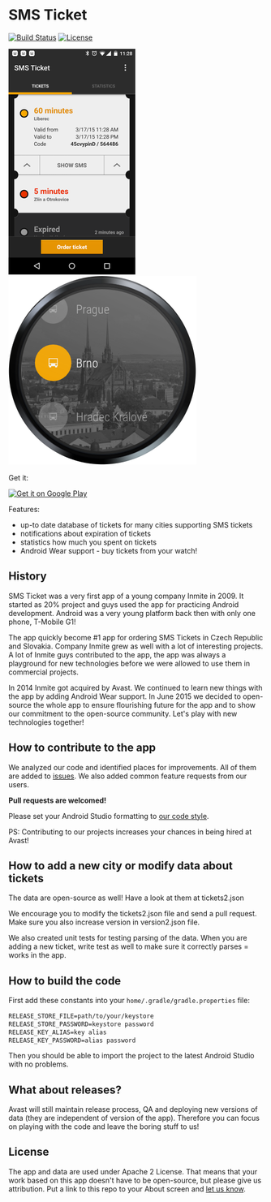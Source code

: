 # SMS Ticket
[![Build Status](https://travis-ci.org/avast/android-styled-dialogs.svg?branch=master)](https://travis-ci.org/avast/android-styled-dialogs) [![License](https://img.shields.io/badge/license-Apache%202-green.svg?style=flat)](https://github.com/avast/android-styled-dialogs/blob/master/LICENSE.txt)

 ![Screenshot of the app](graphics/screenshot-small.png)
 ![Screenshot of the app](graphics/screenshot-wear.png)

Get it:

<a href="https://play.google.com/store/apps/details?id=eu.inmite.apps.smsjizdenka&hl=en"><img src="http://www.android.com/images/brand/get_it_on_play_logo_small.png" alt="Get it on Google Play" /></a>

Features:

- up-to date database of tickets for many cities supporting SMS tickets
- notifications about expiration of tickets
- statistics how much you spent on tickets
- Android Wear support - buy tickets from your watch!

## History

SMS Ticket was a very first app of a young company Inmite in 2009. It started as 20% project and guys used the app for practicing Android development. Android was a very young platform back then with only one phone, T-Mobile G1!

The app quickly become #1 app for ordering SMS Tickets in Czech Republic and Slovakia. Company Inmite grew as well with a lot of interesting projects. A lot of Inmite guys contributed to the app, the app was always a playground for new technologies before we were allowed to use them in commercial projects.

In 2014 Inmite got acquired by Avast. We continued to learn new things with the app by adding Android Wear support. In June 2015 we decided to open-source the whole app to ensure flourishing future for the app and to show our commitment to the open-source community. Let's play with new technologies together!

## How to contribute to the app

We analyzed our code and identified places for improvements. All of them are added to [issues](/issues). We also added common feature requests from our users.

**Pull requests are welcomed!**

Please set your Android Studio formatting to [our code style](https://github.com/avast/android-styled-dialogs/blob/master/code-formatting-config.xml).

PS: Contributing to our projects increases your chances in being hired at Avast!

## How to add a new city or modify data about tickets

The data are open-source as well! Have a look at them at tickets2.json

We encourage you to modify the tickets2.json file and send a pull request. Make sure you also increase version in version2.json file.

We also created unit tests for testing parsing of the data. When you are adding a new ticket, write test as well to make sure it correctly parses = works in the app.

## How to build the code

First add these constants into your `home/.gradle/gradle.properties` file:
```
RELEASE_STORE_FILE=path/to/your/keystore
RELEASE_STORE_PASSWORD=keystore password
RELEASE_KEY_ALIAS=key alias
RELEASE_KEY_PASSWORD=alias password
```

Then you should be able to import the project to the latest Android Studio with no problems.

## What about releases?

Avast will still maintain release process, QA and deploying new versions of data (they are independent of version of the app). Therefore you can focus on playing with the code and leave the boring stuff to us!

## License

The app and data are used under Apache 2 License. That means that your work based on this app doesn't have to be open-source, but please give us attribution. Put a link to this repo to your About screen and [let us know](mailto:vavra@avast.com).

